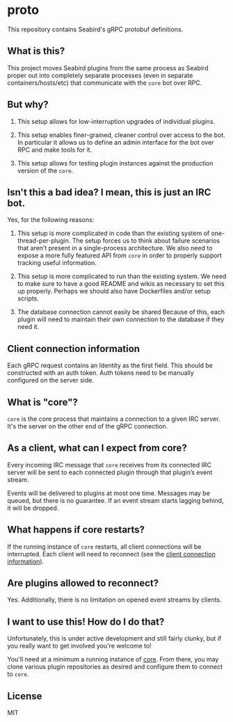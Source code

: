 # proto

This repository contains Seabird's gRPC protobuf definitions.

## What is this?

This project moves Seabird plugins from the same process as Seabird proper out into completely separate processes (even in separate containers/hosts/etc) that communicate with the `core` bot over RPC.

## But why?

1. This setup allows for low-interruption upgrades of individual plugins.

2. This setup enables finer-grained, cleaner control over access to the bot. In particular it allows us to define an admin interface for the bot over RPC and make tools for it.

3. This setup allows for testing plugin instances against the production version of the `core`.

## Isn't this a bad idea? I mean, this is just an IRC bot.

Yes, for the following reasons:

1. This setup is more complicated in code than the existing system of one-thread-per-plugin.
The setup forces us to think about failure scenarios that aren’t present in a single-process architecture. We also need to expose a more fully featured API from `core` in order to properly support tracking useful information.

2. This setup is more complicated to run than the existing system.
We need to make sure to have a good README and wikis as necessary to set this up properly. Perhaps we should also have Dockerfiles and/or setup scripts.

3. The database connection cannot easily be shared
Because of this, each plugin will need to maintain their own connection to the database if they need it.

## Client connection information

Each gRPC request contains an Identity as the first field. This should be constructed with an auth token. Auth tokens need to be manually configured on the server side.

## What is "core"?

`core` is the core process that maintains a connection to a given IRC server. It's the server on the other end of the gRPC connection.

## As a client, what can I expect from core?

Every incoming IRC message that `core` receives from its connected IRC server will be sent to each connected plugin through that plugin’s event stream.

Events will be delivered to plugins at most one time. Messages may be queued, but there is no guarantee. If an event stream starts lagging behind, it will be dropped.

## What happens if core restarts?

If the running instance of `core` restarts, all client connections will be interrupted. Each client will need to reconnect (see the [client connection information](#client-connection-information)).

## Are plugins allowed to reconnect?

Yes. Additionally, there is no limitation on opened event streams by clients.

## I want to use this! How do I do that?

Unfortunately, this is under active development and still fairly clunky, but if you really want to get involved you're welcome to!

You'll need at a minimum a running instance of [core](https://github.com/seabird-irc/seabird-core). From there, you may clone various plugin repositories as desired and configure them to connect to `core`.

## License

MIT
